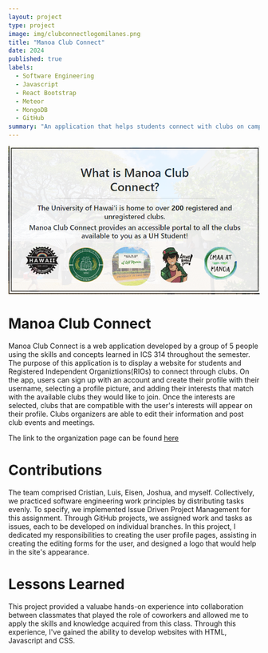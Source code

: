 ```yaml
---
layout: project
type: project
image: img/clubconnectlogomilanes.png
title: "Manoa Club Connect"
date: 2024
published: true
labels:
  - Software Engineering
  - Javascript
  - React Bootstrap
  - Meteor
  - MongoDB
  - GitHub
summary: "An application that helps students connect with clubs on campus"
---
```

<p align="center">
<img class="img-fluid" src="../img/Screenshot 2024-05-09 215732.png">
</p>

# Manoa Club Connect
Manoa Club Connect is a web application developed by a group of 5 people using the skills and concepts learned in ICS 314 throughout the semester. The purpose of this application is to display a website for students and Registered Independent Organiztions(RIOs) to connect through clubs.
On the app, users can sign up with an account and create their profile with their username, selecting a profile picture, and adding their interests that match with the available clubs they would like to join. Once the interests are selected, clubs that are compatible with the user's interests will appear on their profile. Clubs organizers are able to edit their information and post club events and meetings.

The link to the organization page can be found [here](https://code-autonomy.github.io/)

# Contributions
The team comprised Cristian, Luis, Eisen, Joshua, and myself. Collectively, we practiced software engineering work principles by distributing tasks evenly. To specify, we implemented Issue Driven Project Management for this assignment. Through GitHub projects, we assigned work and tasks as issues, each to be developed on individual branches.
In this project, I dedicated my responsibilities to creating the user profile pages, assisting in creating the editing forms for the user, and designed a logo that would help in the site's appearance.

# Lessons Learned 
This project provided a valuabe hands-on experience into collaboration between classmates that played the role of coworkers and allowed me to apply the skills and knowledge acquired from this class. Through this experience, I've gained the ability to develop websites with HTML, Javascript and CSS.
